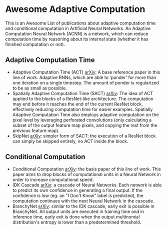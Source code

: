 # Awesome Adaptive Computation
This is an Awesome List of publications about adaptive computation time and conditional computation in 
Artificial Neural Networks.
An Adaptive Computation Neural Network (ACNN) is a network, which can reduce computation time by 
reasoning about its internal state (whether it has finished computation or not).

## Adaptive Computation Time

- Adaptive Computation Time (ACT) [arXiv](https://arxiv.org/abs/1603.08983): A base reference paper in this
line of work. Adaptive RNNs, which are able to 'ponder' for more than one iteration on a single timestep. The amount of ponder is regularized to be as small as possible.
- Spatially Adaptive Computation Time (SACT) [arXiv](https://arxiv.org/abs/1612.02297): The idea of ACT
applied to the blocks of a ResNet-like architecture. The computation may end before it reaches the
end of the current ResNet block, effectively reducing computation time for easier examples. Spatially
Adaptive Computation Time also employs adaptive computation on the pixel level by leveraging perforated
convolutions (only calculating a subset of the output feature map pixels, and copying the rest from the
previous feature map).
- SkipNet [arXiv](https://arxiv.org/abs/1711.09485): simpler form of SACT: the execution of a ResNet block
can simply be skipped entirely, no ACT inside the block.

## Conditional Computation

- Conditional Computation [arXiv](https://arxiv.org/abs/1511.06297): the basis paper of this line of
work. This paper aims to drop blocks of computational units in a Neural Network in order to increase
computational speed.
- IDK Cascade [arXiv](https://arxiv.org/abs/1706.00885): a cascade of Neural Networks. Each network is able 
to predict its own confidence in generating a final output. If the confidence is low (eg. an "I Don't Know" 
label is predicted), the computation continues with the next Neural Network in the cascade.
- BranchyNet [arXiv](https://arxiv.org/abs/1709.01686): similar to the IDK cascade, early exit is possible in
BranchyNet. All output units are executed in training time and in inference time, early exit is done when the
output multinomial distribution's entropy is lower than a predetermined threshold.

